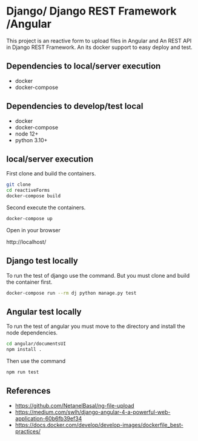 # Django/ Django REST Framework /Angular

This project is an reactive form to upload files in Angular and An REST API in Django REST Framework. An its docker support to easy deploy and test.

## Dependencies to local/server execution

- docker
- docker-compose

## Dependencies to develop/test local

- docker
- docker-compose
- node 12+
- python 3.10+

## local/server execution

First clone and build the containers.

```bash
git clone
cd reactiveForms
docker-compose build
```

Second execute the containers.

```bash
docker-compose up
```

Open in your browser

http://localhost/

## Django test locally

To run the test of django use the command. But you must clone and build the container first.

```bash
docker-compose run --rm dj python manage.py test
```

## Angular test locally

To run the test of angular you must move to the directory and install the node dependencies.

```bash
cd angular/documentsUI
npm install .
```

Then use the command

```bash
npm run test
```

## References

- https://github.com/NetanelBasal/ng-file-upload
- https://medium.com/swlh/django-angular-4-a-powerful-web-application-60b6fb39ef34
- https://docs.docker.com/develop/develop-images/dockerfile_best-practices/
